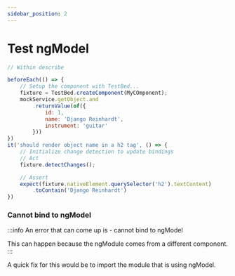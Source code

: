 ```yaml
---
sidebar_position: 2
---
```


# Test ngModel

```javascript
// Within describe

beforeEach(() => {
    // Setup the component with TestBed...
    fixture = TestBed.createComponent(MyCOmponent);
    mockService.getObject.and
        .returnValue(of({
            id: 1,
            name: 'Django Reinhardt',
            instrument: 'guitar'
        }))
})
it('should render object name in a h2 tag', () => {
    // Initialize change detection to update bindings
    // Act
    fixture.detectChanges();

    // Assert
    expect(fixture.nativeElement.querySelector('h2').textContent)
        .toContain('Django Reinhardt')
})
```

### Cannot bind to ngModel

:::info
An error that can come up is - cannot bind to ngModel

This can happen because the ngModule comes from a different component.
:::

A quick fix for this would be to import the module that is using ngModel.

